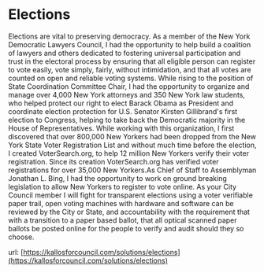 # Elections #

Elections are vital to preserving democracy. As a member of the New York Democratic Lawyers Council, I had the opportunity to help build a coalition of lawyers and others dedicated to fostering universal participation and trust in the electoral process by ensuring that all eligible person can register to vote easily, vote simply, fairly, without intimidation, and that all votes are counted on open and reliable voting systems. While rising to the position of State Coordination Committee Chair, I had the opportunity to organize and manage over 4,000 New York attorneys and 350 New York law students, who helped protect our right to elect Barack Obama as President and coordinate election protection for U.S. Senator Kirsten Gillibrand's first election to Congress, helping to take back the Democratic majority in the House of Representatives. While working with this organization, I first discovered that over 800,000 New Yorkers had been dropped from the New York State Voter Registration List and without much time before the election, I created VoterSearch.org, to help 12 million New Yorkers verify their voter registration. Since its creation VoterSearch.org has verified voter registrations for over 35,000 New Yorkers.As Chief of Staff to Assemblyman Jonathan L. Bing, I had the opportunity to work on ground breaking legislation to allow New Yorkers to register to vote online. As your City Council member I will fight for transparent elections using a voter verifiable paper trail, open voting machines with hardware and software can be reviewed by the City or State, and accountability with the requirement that with a transition to a paper based ballot, that all optical scanned paper ballots be posted online for the people to verify and audit should they so choose.


url: [https://kallosforcouncil.com/solutions/elections](https://kallosforcouncil.com/solutions/elections)